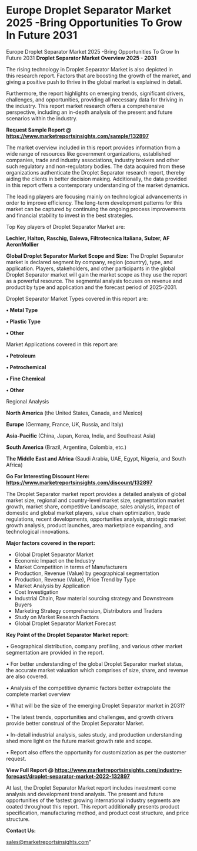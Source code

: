 # Europe Droplet Separator Market 2025 -Bring Opportunities To Grow In Future 2031
 Europe Droplet Separator Market 2025 -Bring Opportunities To Grow In Future 2031
<Strong> Droplet Separator Market Overview 2025 - 2031</strong>

The rising technology in Droplet Separator Market is also depicted in this research report. Factors that are boosting the growth of the market, and giving a positive push to thrive in the global market is explained in detail.

Furthermore, the report highlights on emerging trends, significant drivers, challenges, and opportunities, providing all necessary data for thriving in the industry. This report market research offers a comprehensive perspective, including an in-depth analysis of the present and future scenarios within the industry.

<strong>Request Sample Report @ <a href=https://www.marketreportsinsights.com/sample/132897>https://www.marketreportsinsights.com/sample/132897</a></strong>

The market overview included in this report provides information from a wide range of resources like government organizations, established companies, trade and industry associations, industry brokers and other such regulatory and non-regulatory bodies. The data acquired from these organizations authenticate the Droplet Separator research report, thereby aiding the clients in better decision making. Additionally, the data provided in this report offers a contemporary understanding of the market dynamics.

The leading players are focusing mainly on technological advancements in order to improve efficiency. The long-term development patterns for this market can be captured by continuing the ongoing process improvements and financial stability to invest in the best strategies.

Top Key players of Droplet Separator Market are:

<strong>Lechler, Halton, Raschig, Balewa, Filtrotecnica Italiana, Sulzer, AF AeronMollier</strong>

<strong><b>Global Droplet Separator Market Scope and Size:</b></strong>
The Droplet Separator market is declared segment by company, region (country), type, and application. Players, stakeholders, and other participants in the global Droplet Separator market will gain the market scope as they use the report as a powerful resource. The segmental analysis focuses on revenue and product by type and application and the forecast period of 2025-2031.

Droplet Separator Market Types covered in this report are:

<strong>• Metal Type

• Plastic Type

• Other</strong>

Market Applications covered in this report are:

<strong>• Petroleum

• Petrochemical

• Fine Chemical

• Other</strong> 

Regional Analysis

<strong>North America</strong> (the United States, Canada, and Mexico)

<strong>Europe</strong> (Germany, France, UK, Russia, and Italy)

<strong>Asia-Pacific</strong> (China, Japan, Korea, India, and Southeast Asia)

<strong>South America</strong> (Brazil, Argentina, Colombia, etc.)

<strong>The Middle East and Africa</strong> (Saudi Arabia, UAE, Egypt, Nigeria, and South Africa)

<strong>Go For Interesting Discount Here: <a href=https://www.marketreportsinsights.com/discount/132897>https://www.marketreportsinsights.com/discount/132897</a></strong>

The Droplet Separator market report provides a detailed analysis of global market size, regional and country-level market size, segmentation market growth, market share, competitive Landscape, sales analysis, impact of domestic and global market players, value chain optimization, trade regulations, recent developments, opportunities analysis, strategic market growth analysis, product launches, area marketplace expanding, and technological innovations.

<strong><b>Major factors covered in the report:</b></strong>
<ul>
  <li>Global Droplet Separator Market </li>
  <li>Economic Impact on the Industry</li>
  <li>Market Competition in terms of Manufacturers</li>
  <li>Production, Revenue (Value) by geographical segmentation</li>
  <li>Production, Revenue (Value), Price Trend by Type</li>
  <li>Market Analysis by Application</li>
  <li>Cost Investigation</li>
  <li>Industrial Chain, Raw material sourcing strategy and Downstream Buyers</li>
  <li>Marketing Strategy comprehension, Distributors and Traders</li>
  <li>Study on Market Research Factors</li>
  <li>Global Droplet Separator Market Forecast</li>
</ul>

<strong><b>Key Point of the Droplet Separator Market report:</b></strong>

• Geographical distribution, company profiling, and various other market segmentation are provided in the report.

• For better understanding of the global Droplet Separator market status, the accurate market valuation which comprises of size, share, and revenue are also covered.

• Analysis of the competitive dynamic factors better extrapolate the complete market overview

• What will be the size of the emerging Droplet Separator market in 2031?

• The latest trends, opportunities and challenges, and growth drivers provide better construal of the Droplet Separator Market.

• In-detail industrial analysis, sales study, and production understanding shed more light on the future market growth rate and scope.

• Report also offers the opportunity for customization as per the customer request.

<strong><b>View Full Report @ <a href=https://www.marketreportsinsights.com/industry-forecast/droplet-separator-market-2022-132897>https://www.marketreportsinsights.com/industry-forecast/droplet-separator-market-2022-132897</a></b></strong>


At last, the Droplet Separator Market report includes investment come analysis and development trend analysis. The present and future opportunities of the fastest growing international industry segments are coated throughout this report. This report additionally presents product specification, manufacturing method, and product cost structure, and price structure.

<strong>Contact Us:</strong>

sales@marketreportsinsights.com"
